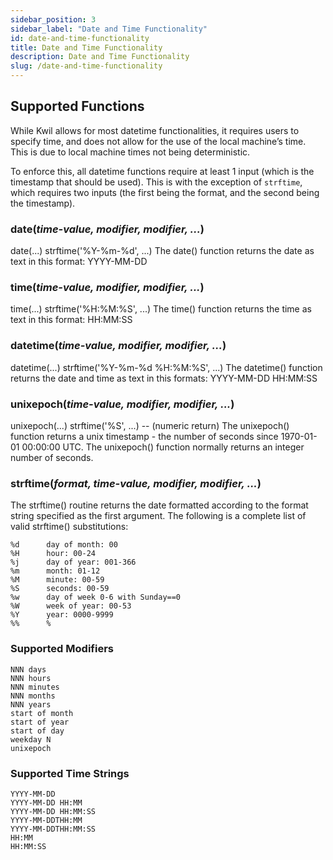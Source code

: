 ```yaml
---
sidebar_position: 3
sidebar_label: "Date and Time Functionality"
id: date-and-time-functionality
title: Date and Time Functionality
description: Date and Time Functionality
slug: /date-and-time-functionality
---
```


## Supported Functions

While Kwil allows for most datetime functionalities, it requires users to specify time, and does not allow for the use of the local machine’s time.  This is due to local machine times not being deterministic.

To enforce this, all datetime functions require at least 1 input (which is the timestamp that should be used).  This is with the exception of `strftime`, which requires two inputs (the first being the format, and the second being the timestamp).

### date(_time-value, modifier, modifier, ..._)

date(...)		strftime('%Y-%m-%d', ...)
The date() function returns the date as text in this format: YYYY-MM-DD

### time(_time-value, modifier, modifier, ..._)

time(...)		strftime('%H:%M:%S', ...)
The time() function returns the time as text in this format: HH:MM:SS

### datetime(_time-value, modifier, modifier, ..._)

datetime(...)		strftime('%Y-%m-%d %H:%M:%S', ...)
The datetime() function returns the date and time as text in this formats: YYYY-MM-DD HH:MM:SS

### unixepoch(_time-value, modifier, modifier, ..._)

unixepoch(...)		strftime('%S', ...) -- (numeric return)
The unixepoch() function returns a unix timestamp - the number of seconds since 1970-01-01 00:00:00 UTC. The unixepoch() function normally returns an integer number of seconds.

### strftime(_format, time-value, modifier, modifier, ..._)

The strftime() routine returns the date formatted according to the format string specified as the first argument. The following is a complete list of valid strftime() substitutions:
```
%d		day of month: 00
%H		hour: 00-24
%j		day of year: 001-366
%m		month: 01-12
%M		minute: 00-59
%S		seconds: 00-59
%w		day of week 0-6 with Sunday==0
%W		week of year: 00-53
%Y		year: 0000-9999
%%		%
```


### Supported Modifiers
```
NNN days
NNN hours
NNN minutes
NNN months
NNN years
start of month
start of year
start of day
weekday N
unixepoch
```

### Supported Time Strings
```
YYYY-MM-DD
YYYY-MM-DD HH:MM
YYYY-MM-DD HH:MM:SS
YYYY-MM-DDTHH:MM
YYYY-MM-DDTHH:MM:SS
HH:MM
HH:MM:SS
```
